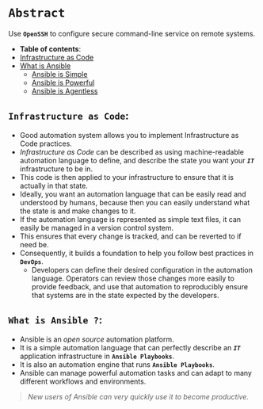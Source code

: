 # **`Abstract`**

Use **`OpenSSH`** to configure secure command-line service on remote systems.

-  **Table of contents**:
  - [Infrastructure as Code](#infrastructure-as-code)
  - [What is Ansible](#what-is-ansible)
    - [Ansible is Simple](#ansible-is-simple)
    - [Ansible is Powerful](#ansible-is-powerful)
    - [Ansible is Agentless](#ansible-is-agentless)



## **`Infrastructure as Code`**:


- Good automation system allows you to implement Infrastructure as Code practices. 
- *Infrastructure as Code* can be described as using machine-readable automation language to define, and describe the state you want your ***`IT`*** infrastructure to be in. 
- This code is then applied to your infrastructure to ensure that it is actually in that state.
- Ideally, you want an automation language that can be easily read and understood by humans, because then you can easily understand what the state is and make changes to it. 
- If the automation language is represented as simple text files, it can easily be managed in a version control system.
- This ensures that every change is tracked, and can be reverted to if need be.
- Consequently, it builds a foundation to help you follow best practices in **`DevOps`**. 
  - Developers can define their desired configuration in the automation language. Operators can review those changes more easily to provide feedback, and use that automation to reproducibly ensure that systems are in the state expected by the developers.

## **`What is Ansible ?`**:

- Ansible is an *open source* automation platform. 
- It is a simple automation language that can perfectly describe an ***`IT`*** application infrastructure in **`Ansible Playbooks`**. 
- It is also an automation engine that runs **`Ansible Playbooks`**.
- Ansible can manage powerful automation tasks and can adapt to many different workflows and environments. 

> *New users of Ansible can very quickly use it to become productive.*